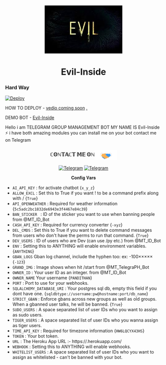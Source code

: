 <p align="center">
  <img src="PANDITHAN/Evil-Inside.jpeg" alt="Evil-Inside Logo">
</p>
<h1 align="center">
  <b>Evil-Inside</b>
</h1>


### Hard Way

[![Deploy](https://www.herokucdn.com/deploy/button.svg)](https://dashboard.heroku.com/new?button-url=https%3A%2F%2Fgithub.com%2Flegendx22%2FGRANDROBOT&template=hhttps://github.com/PANDITHAN/Evil-Inside)

HOW TO DEPLOY - [vedio coming soon](https://dashboard.heroku.com/new?button-url=https%3A%2F%2Fgithub.com%2Flegendx22%2FGRANDROBOT&template=hhttps://github.com/PANDITHAN/Evil-Inside)
[.](https://heroku.com/deploy)

DEMO BOT - [Evil-Inside](https://telegram.dog/Evil_Inside_robot) 

Hello i am TELEGRAM GROUP MANAGEMENT BOT MY NAME IS Evil-Inside ⚡ i have both amazing modules you can install me on your bot contact me on Telegram

<h3 align="center">ℂ𝕆ℕ𝕋𝔸ℂ𝕋 𝕄𝔼 𝕆ℕ<img align="center" src="https://github.com/PANDITHAN/PANDITHAN/blob/main/assets/Handshake.gif" height="33px" /></h3>
<p align="center">
<a href="https://t.me/PANDITHAN_SIR"><img alt="Telegram" src="https://img.shields.io/badge/𝙿𝚁𝙾𝙵𝙸𝙻𝙴-2CA5E0?style=for-the-badge&logo=telegram&logoColor=white"/></a>
<a href="https://t.me/M_STER_TECH"><img alt="Telegram" src="https://img.shields.io/badge/𝙲𝙷𝙰𝙽𝙽𝙴𝙻-2CA5E0?style=for-the-badge&logo=telegram&logoColor=white"/></a>
</p>

<p align="center">
𝐂𝐨𝐧𝐟𝐢𝐠 𝐕𝐚𝐫𝐬
</p>

- `AI_API_KEY` : for activate chatbot {`x_y_z`}
- `ALLOW_EXCL` : Set this to True if you want ! to be a command prefix along with / {`True`}
- `API_OPENWEATHER` : Required for weather information {`5c5adc2bc1832de6943e3f4467e84c39`}
- `BAN_STICKER ` : ID of the sticker you want to use when banning people from @MT_ID_Bot
- `CASH_API_KEY` : Required for currency converter {`-xyz`}
- `DEL_CMDS` : Set this to True if you want to delete command messages from users who don't have the perms to run that command. {`True`}
- `DEV_USERS` : ID of users who are Dev (can use /py etc.) from @MT_ID_Bot
- `ENV` : Setting this to ANYTHING will enable environment variables. {`ANYTHING`}
- `GBAN_LOGS` Gban log channel, include the hyphen too: ex: -100××××× {`-123`}
- `GRAND_IMG` : Image shows when hit /start from @MT_TelegraPH_Bot
- `OWNER_ID` : Your user ID as an integer. from @MT_ID_Bot
- `OWNER_NAME` Your username {`PANDITHAN`}
- `PORT` : Port to use for your webhooks.
- `SQLALCHEMY_DATABASE_URI` : Your postgres sql db, empty this field if you dont have one. {`sqldbtype://username:pw@hostname:port/db_name`}
- `STRICT_GBAN` : Enforce gbans across new groups as well as old groups. When a gbanned user talks, he will be banned. {`True`}
- `SUDO_USERS` : A space separated list of user IDs who you want to assign as sudo users.
- `TIGER_USERS` : A space separated list of user IDs who you wanna assign as tiger users.
- `TIME_API_KEY` : Required for timezone information {`HW6LQCYX43HS`}
- `TOKEN` : Your bot token.
- `URL` : The Heroku App URL :- https://<appname>.herokuapp.com/
- `WEBHOOK` : Setting this to ANYTHING will enable webhooks.
- `WHITELIST_USERS` : A space separated list of user IDs who you want to assign as whitelisted - can't be banned with your bot.






